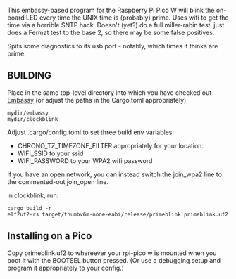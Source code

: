 This embassy-based program for the Raspberry Pi Pico W will blink the on-board LED
every time the UNIX time is (probably) prime. Uses wifi to get the time via a
horrible SNTP hack. Doesn't (yet?) do a full miller-rabin test, just does a Fermat
test to the base 2, so there may be some false positives.

Spits some diagnostics to its usb port - notably, which times it thinks are prime.

## BUILDING

  Place in the same top-level directory into which you have checked out [Embassy](https://github.com/embassy-rs/embassy)
  (or adjust the paths in the Cargo.toml appropriately)

    mydir/embassy
    mydir/clockblink

Adjust .cargo/config.toml to set three build env variables:

 -  CHRONO_TZ_TIMEZONE_FILTER appropriately for your location.
 -  WIFI_SSID to your ssid
 -  WIFI_PASSWORD to your WPA2 wifi password

If you have an open network, you can instead switch the join_wpa2
line to the commented-out join_open line.

in clockblink, run:

    cargo build -r
    elf2uf2-rs target/thumbv6m-none-eabi/release/primeblink primeblink.uf2

## Installing on a Pico

Copy primeblink.uf2 to whereever your rpi-pico w is mounted when you
boot it with the BOOTSEL button pressed. (Or use a debugging setup
and program it appropriately to your config.)

